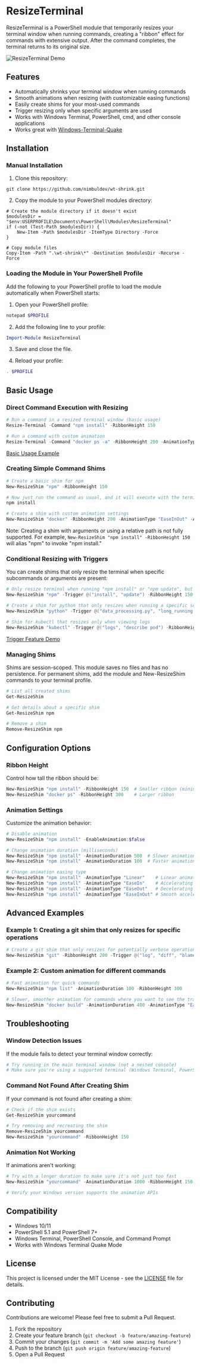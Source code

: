 # ResizeTerminal

ResizeTerminal is a PowerShell module that temporarily resizes your terminal window when running commands, creating a "ribbon" effect for commands with extensive output. After the command completes, the terminal returns to its original size.

![ResizeTerminal Demo](images/demo-main.gif)

## Features

-   Automatically shrinks your terminal window when running commands
-   Smooth animations when resizing (with customizable easing functions)
-   Easily create shims for your most-used commands
-   Trigger resizing only when specific arguments are used
-   Works with Windows Terminal, PowerShell, cmd, and other console applications
-   Works great with [Windows-Terminal-Quake](https://github.com/flyingpie/windows-terminal-quake)


## Installation

### Manual Installation

1. Clone this repository:

```
git clone https://github.com/nimbuldev/wt-shrink.git
```

2. Copy the module to your PowerShell modules directory:

```pwsh
# Create the module directory if it doesn't exist
$modulesDir = "$env:USERPROFILE\Documents\PowerShell\Modules\ResizeTerminal"
if (-not (Test-Path $modulesDir)) {
    New-Item -Path $modulesDir -ItemType Directory -Force
}

# Copy module files
Copy-Item -Path ".\wt-shrink\*" -Destination $modulesDir -Recurse -Force
```

### Loading the Module in Your PowerShell Profile

Add the following to your PowerShell profile to load the module automatically when PowerShell starts:

1. Open your PowerShell profile:

```powershell
notepad $PROFILE
```

2. Add the following line to your profile:

```powershell
Import-Module ResizeTerminal
```

3. Save and close the file.

4. Reload your profile:

```powershell
. $PROFILE
```

## Basic Usage

### Direct Command Execution with Resizing

```powershell
# Run a command in a resized terminal window (basic usage)
Resize-Terminal -Command "npm install" -RibbonHeight 150

# Run a command with custom animation
Resize-Terminal -Command "docker ps -a" -RibbonHeight 200 -AnimationType "EaseInOut" -AnimationDuration 300 -AnimationFrameRate 90
```

[Basic Usage Example](https://github.com/user-attachments/assets/57d8b849-d6be-47e4-ae55-183610500e53)

### Creating Simple Command Shims

```powershell
# Create a basic shim for npm
New-ResizeShim "npm" -RibbonHeight 150

# Now just run the command as usual, and it will execute with the terminal resized
npm install

# Create a shim with custom animation settings
New-ResizeShim "docker" -RibbonHeight 200 -AnimationType "EaseInOut" -AnimationDuration 300
```
Note: Creating a shim with arguments or using a relative path is not fully supported. For example, `New-ResizeShim "npm install" -RibbonHeight 150` will alias "npm" to invoke "npm install." 


### Conditional Resizing with Triggers

You can create shims that only resize the terminal when specific subcommands or arguments are present:

```powershell
# Only resize terminal when running "npm install" or "npm update", but not other npm commands
New-ResizeShim "npm" -Trigger @("install", "update") -RibbonHeight 150

# Create a shim for python that only resizes when running a specific script
New-ResizeShim "python" -Trigger @("data_processing.py", "long_running.py") -RibbonHeight 200

# Shim for kubectl that resizes only when viewing logs
New-ResizeShim "kubectl" -Trigger @("logs", "describe pod") -RibbonHeight 300
```

[Trigger Feature Demo](https://github.com/user-attachments/assets/263b31da-6aee-433f-8073-74a714506ceb)


### Managing Shims
Shims are session-scoped. This module saves no files and has no persistence. For permanent shims, add the module and New-ResizeShim commands to your terminal profile.

```powershell
# List all created shims
Get-ResizeShim

# Get details about a specific shim
Get-ResizeShim npm

# Remove a shim
Remove-ResizeShim npm
```

## Configuration Options

### Ribbon Height

Control how tall the ribbon should be:

```powershell
New-ResizeShim "npm install" -RibbonHeight 150  # Smaller ribbon (minimum: 50)
New-ResizeShim "docker ps" -RibbonHeight 300    # Larger ribbon
```

### Animation Settings

Customize the animation behavior:

```powershell
# Disable animation
New-ResizeShim "npm install" -EnableAnimation:$false

# Change animation duration (milliseconds)
New-ResizeShim "npm install" -AnimationDuration 500  # Slower animation
New-ResizeShim "npm install" -AnimationDuration 100  # Faster animation

# Change animation easing type
New-ResizeShim "npm install" -AnimationType "Linear"    # Linear animation
New-ResizeShim "npm install" -AnimationType "EaseIn"    # Accelerating animation
New-ResizeShim "npm install" -AnimationType "EaseOut"   # Decelerating animation (default)
New-ResizeShim "npm install" -AnimationType "EaseInOut" # Smooth acceleration and deceleration
```

## Advanced Examples

### Example 1: Creating a git shim that only resizes for specific operations

```powershell
# Create a git shim that only resizes for potentially verbose operations
New-ResizeShim "git" -RibbonHeight 200 -Trigger @("log", "diff", "blame", "reflog")
```

### Example 2: Custom animation for different commands

```powershell
# Fast animation for quick commands
New-ResizeShim "npm list" -AnimationDuration 100 -RibbonHeight 300

# Slower, smoother animation for commands where you want to see the transition
New-ResizeShim "docker build" -AnimationDuration 400 -AnimationType "EaseInOut" -RibbonHeight 200
```

## Troubleshooting

### Window Detection Issues

If the module fails to detect your terminal window correctly:

```powershell
# Try running in the main terminal window (not a nested console)
# Make sure you're using a supported terminal (Windows Terminal, PowerShell, CMD)
```

### Command Not Found After Creating Shim

If your command is not found after creating a shim:

```powershell
# Check if the shim exists
Get-ResizeShim yourcommand

# Try removing and recreating the shim
Remove-ResizeShim yourcommand
New-ResizeShim "yourcommand" -RibbonHeight 150
```

### Animation Not Working

If animations aren't working:

```powershell
# Try with a longer duration to make sure it's not just too fast
New-ResizeShim "yourcommand" -AnimationDuration 1000 -RibbonHeight 150

# Verify your Windows version supports the animation APIs
```

## Compatibility

-   Windows 10/11
-   PowerShell 5.1 and PowerShell 7+
-   Windows Terminal, PowerShell Console, and Command Prompt
-   Works with Windows Terminal Quake Mode

## License

This project is licensed under the MIT License - see the [LICENSE](LICENSE) file for details.

## Contributing

Contributions are welcome! Please feel free to submit a Pull Request.

1. Fork the repository
2. Create your feature branch (`git checkout -b feature/amazing-feature`)
3. Commit your changes (`git commit -m 'Add some amazing feature'`)
4. Push to the branch (`git push origin feature/amazing-feature`)
5. Open a Pull Request

